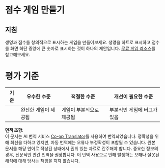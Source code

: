 <!--
CO_OP_TRANSLATOR_METADATA:
{
  "original_hash": "81f292dbda01685b91735e0398dc0504",
  "translation_date": "2025-08-23T22:53:57+00:00",
  "source_file": "6-space-game/5-keeping-score/assignment.md",
  "language_code": "ko"
}
-->
# 점수 게임 만들기

## 지침

생명과 점수를 창의적으로 표시하는 게임을 만들어보세요. 생명을 하트로 표시하고 점수를 화면 하단 중앙에 큰 숫자로 표시하는 것이 하나의 제안입니다. [무료 게임 리소스](https://www.kenney.nl/)를 참고해보세요.

# 평가 기준

| 기준      | 우수한 수준            | 적절한 수준                 | 개선이 필요한 수준         |
| --------- | ---------------------- | --------------------------- | -------------------------- |
|           | 완전한 게임이 제공됨   | 게임이 부분적으로 제공됨    | 부분적인 게임에 버그가 있음 |

**면책 조항**:  
이 문서는 AI 번역 서비스 [Co-op Translator](https://github.com/Azure/co-op-translator)를 사용하여 번역되었습니다. 정확성을 위해 최선을 다하고 있지만, 자동 번역에는 오류나 부정확성이 포함될 수 있습니다. 원본 문서를 해당 언어로 작성된 상태에서 권위 있는 자료로 간주해야 합니다. 중요한 정보의 경우, 전문적인 인간 번역을 권장합니다. 이 번역 사용으로 인해 발생하는 오해나 잘못된 해석에 대해 당사는 책임을 지지 않습니다.
